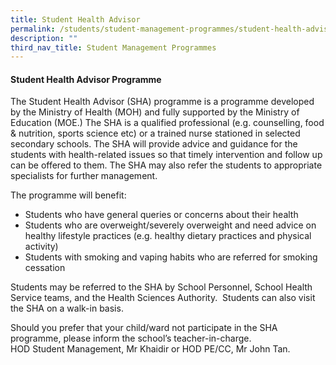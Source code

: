 ```yaml
---
title: Student Health Advisor
permalink: /students/student-management-programmes/student-health-advisor/
description: ""
third_nav_title: Student Management Programmes
---
```

<h4>Student Health Advisor Programme</h4>
<p>The Student Health Advisor (SHA) programme is a programme developed by the Ministry of Health (MOH) and fully supported by the Ministry of Education (MOE.) The SHA is a qualified professional (e.g. counselling, food &amp; nutrition, sports science etc) or a trained nurse stationed in selected secondary schools. The SHA will provide advice and guidance for the students with health-related issues so that timely intervention and follow up can be offered to them. The SHA may also refer the students to appropriate specialists for further management.</p>
<p>The programme will benefit:</p>
<ul>
<li>Students who have general queries or concerns about their health</li>
<li>Students who are overweight/severely overweight and need advice on healthy lifestyle practices (e.g. healthy dietary practices and physical activity)</li>
<li>Students with smoking and vaping habits who are referred for smoking cessation</li>
</ul>
<p>Students may be referred to the SHA by School Personnel, School Health Service teams, and the Health Sciences Authority.&nbsp; Students can also visit the SHA on a walk-in basis.</p>
<p>Should you prefer that your child/ward not participate in the SHA programme, please inform the school’s teacher-in-charge.<br>HOD Student Management, Mr Khaidir or HOD PE/CC, Mr John Tan.</p>